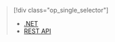 > [!div class="op_single_selector"]
> * [.NET](../articles/media-services/media-services-dotnet-how-to-use.md)
> * [REST API](../articles/media-services/media-services-rest-how-to-use.md)
> 
> 



<!--HONumber=Nov16_HO2-->


